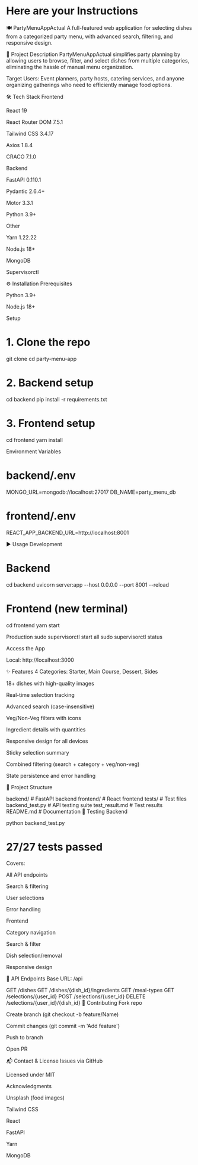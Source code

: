 # Here are your Instructions
🍽️ PartyMenuAppActual
A full-featured web application for selecting dishes from a categorized party menu, with advanced search, filtering, and responsive design.

📖 Project Description
PartyMenuAppActual simplifies party planning by allowing users to browse, filter, and select dishes from multiple categories, eliminating the hassle of manual menu organization.

Target Users: Event planners, party hosts, catering services, and anyone organizing gatherings who need to efficiently manage food options.

🛠 Tech Stack
Frontend

React 19

React Router DOM 7.5.1

Tailwind CSS 3.4.17

Axios 1.8.4

CRACO 7.1.0

Backend

FastAPI 0.110.1

Pydantic 2.6.4+

Motor 3.3.1

Python 3.9+

Other

Yarn 1.22.22

Node.js 18+

MongoDB

Supervisorctl

⚙️ Installation
Prerequisites

Python 3.9+

Node.js 18+

Setup
# 1. Clone the repo
git clone <repository-url>
cd party-menu-app

# 2. Backend setup
cd backend
pip install -r requirements.txt

# 3. Frontend setup
cd frontend
yarn install

Environment Variables
# backend/.env
MONGO_URL=mongodb://localhost:27017
DB_NAME=party_menu_db

# frontend/.env
REACT_APP_BACKEND_URL=http://localhost:8001

▶️ Usage
Development
# Backend
cd backend
uvicorn server:app --host 0.0.0.0 --port 8001 --reload

# Frontend (new terminal)
cd frontend
yarn start

Production
sudo supervisorctl start all
sudo supervisorctl status

Access the App

Local: http://localhost:3000

✨ Features
4 Categories: Starter, Main Course, Dessert, Sides

18+ dishes with high-quality images

Real-time selection tracking

Advanced search (case-insensitive)

Veg/Non-Veg filters with icons

Ingredient details with quantities

Responsive design for all devices

Sticky selection summary

Combined filtering (search + category + veg/non-veg)

State persistence and error handling

📂 Project Structure

backend/                 # FastAPI backend
frontend/                # React frontend
tests/                   # Test files
backend_test.py          # API testing suite
test_result.md           # Test results
README.md                # Documentation
🧪 Testing
Backend

python backend_test.py
# 27/27 tests passed
Covers:

All API endpoints

Search & filtering

User selections

Error handling

Frontend

Category navigation

Search & filter

Dish selection/removal

Responsive design

🔗 API Endpoints
Base URL: /api

GET    /dishes
GET    /dishes/{dish_id}/ingredients
GET    /meal-types
GET    /selections/{user_id}
POST   /selections/{user_id}
DELETE /selections/{user_id}/{dish_id}
🤝 Contributing
Fork repo

Create branch (git checkout -b feature/Name)

Commit changes (git commit -m 'Add feature')

Push to branch

Open PR

📬 Contact & License
Issues via GitHub

Licensed under MIT

Acknowledgments

Unsplash (food images)

Tailwind CSS

React

FastAPI



Yarn

MongoDB
